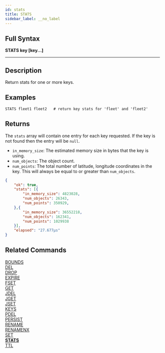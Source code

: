 ```yaml
---
id: stats
title: STATS
sidebar_label: __no_label
---
```


## Full Syntax

**STATS  key [key...]**

---

## Description

Return stats for one or more keys.

## Examples

```tile38-cli
STATS fleet1 fleet2   # return key stats for 'fleet' and 'fleet2'
```


## Returns 

The `stats` array will contain one entry for each key requested. If the key is not found then the entry will be `null`.

- `in_memory_size`: The estimated memory size in bytes that the key is using.
- `num_objects`: The object count.
- `num_points`: The total number of latitude, longitude coordinates in the key. This will always be equal to or greater than `num_objects`.


```json
{
    "ok": true,
    "stats": [{
        "in_memory_size": 4823028,
        "num_objects": 26343,
        "num_points": 350929,
    },{
        "in_memory_size": 36552218,
        "num_objects": 162341,
        "num_points": 1029938
    }],
    "elapsed": "27.677µs"
}
```

## Related Commands

[BOUNDS](bounds.html)<br>
[DEL](del.html)<br>
[DROP](drop.html)<br>
[EXPIRE](expire.html)<br>
[FSET](fset.html)<br>
[GET](get.html)<br>
[JDEL](jdel.html)<br>
[JGET](jget.html)<br>
[JSET](jset.html)<br>
[KEYS](keys.html)<br>
[PDEL](pdel.html)<br>
[PERSIST](persist.html)<br>
[RENAME](rename.html)<br>
[RENAMENX](renamenx.html)<br>
[SET](set.html)<br>
**[STATS](stats.html)**<br>
[TTL](ttl.html)<br>